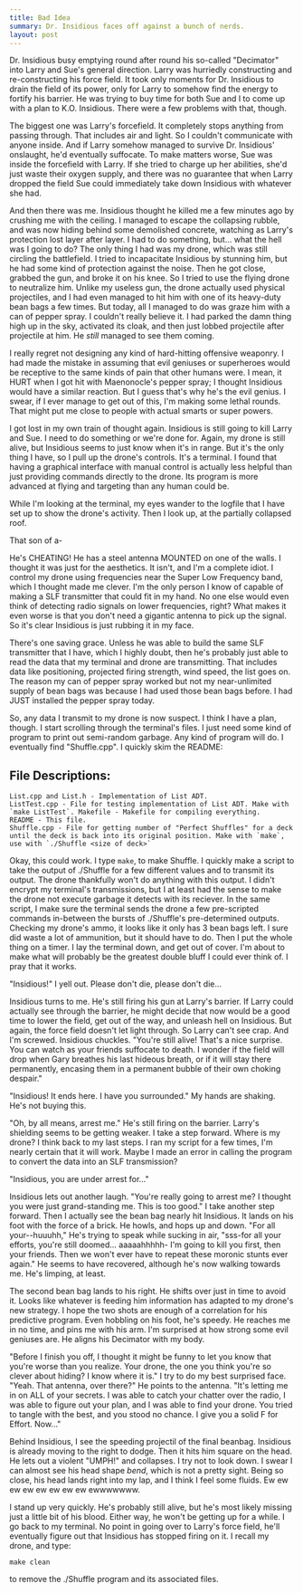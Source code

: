 ```yaml
---
title: Bad Idea
summary: Dr. Insidious faces off against a bunch of nerds.
layout: post
---
```


Dr. Insidious busy emptying round after round his so-called "Decimator" into Larry and Sue's general direction. Larry was hurriedly constructing and re-constructing his force field. <!--more-->
It took only moments for Dr. Insidious to drain the field of its power, only for Larry to somehow find the energy to fortify his barrier. He was trying to buy time for both Sue and I
to come up with a plan to K.O. Insidious. There were a few problems with that, though.

The biggest one was Larry's forcefield. It completely stops anything from passing through. That includes air and light. So I couldn't communicate with anyone inside.
And if Larry somehow managed to survive Dr. Insidious' onslaught, he'd eventually suffocate. To make matters worse, Sue was inside the forcefield with Larry. If she tried
to charge up her abilities, she'd just waste their oxygen supply, and there was no guarantee that when Larry dropped the field Sue could immediately take down Insidious with
whatever she had.

And then there was me. Insidious thought he killed me a few minutes ago by crushing me with the ceiling. I managed to escape the collapsing rubble, and was now hiding
behind some demolished concrete, watching as Larry's protection lost layer after layer. I had to do something, but... what the hell was I going to do? The only thing I had
was my drone, which was still circling the battlefield. I tried to incapacitate Insidious by stunning him, but he had some kind of protection against the noise. Then he got close, 
grabbed the gun, and broke it on his knee. So I tried to use the flying drone to neutralize him. Unlike my useless gun, the drone actually used physical projectiles, and I had
even managed to hit him with one of its heavy-duty bean bags a few times. But today, all I managed to do was graze him with a can of pepper spray. I couldn't really believe it. 
I had parked the damn thing high up in the sky, activated its cloak, and then just lobbed projectile after projectile at him. He *still* managed to see them coming. 

I really regret not designing any kind of hard-hitting offensive weaponry. I had made the mistake in assuming that evil geniuses or superheroes would be receptive to the same kinds 
of pain that other humans were. I mean, it HURT when I got hit with Maenonocle's pepper spray; I thought Insidious would have a similar reaction. But I guess that's why he's the evil
genius. I swear, if I ever manage to get out of this, I'm making some lethal rounds. That might put me close to people with actual smarts or super powers.

I got lost in my own train of thought again. Insidious is still going to kill Larry and Sue. I need to do something or we're done for. Again, my drone is still alive, but
Insidious seems to just know when it's in range. But it's the only thing I have, so I pull up the drone's controls. It's a terminal. I found that having a graphical interface
with manual control is actually less helpful than just providing commands directly to the drone. Its program is more advanced at flying and targeting than any human could be.

While I'm looking at the terminal, my eyes wander to the logfile that I have set up to show the drone's activity. Then I look up, at the partially collapsed roof.

That son of a-

He's CHEATING! He has a steel antenna MOUNTED on one of the walls. I thought it was just for the aesthetics. It isn't, and I'm a complete idiot. I control my drone using frequencies
near the Super Low Frequency band, which I thought made me clever. I'm the only person I know of capable of making a SLF transmitter that could fit in my hand. No one else would even
think of detecting radio signals on lower frequencies, right? What makes it even worse is that you don't need a gigantic antenna to pick up the signal. So it's clear Insidious is just
rubbing it in my face. 

There's one saving grace. Unless he was able to build the same SLF transmitter that I have, which I highly doubt, then he's probably just able to read the data that my terminal and 
drone are transmitting. That includes data like positioning, projected firing strength, wind speed, the list goes on.  The reason my can of  pepper spray worked but not my 
near-unlimited supply of bean bags was because I had used those bean bags before. I had JUST installed the pepper spray today.

So, any data I transmit to my drone is now suspect. I think I have a plan, though. I start scrolling through the terminal's files. I just need some kind of program to print out 
semi-random garbage. Any kind of program will do. I eventually find "Shuffle.cpp". I quickly skim the README:

## File Descriptions:

```
List.cpp and List.h - Implementation of List ADT.
ListTest.cpp - File for testing implementation of List ADT. Make with
`make ListTest`. Makefile - Makefile for compiling everything.
README - This file.
Shuffle.cpp - File for getting number of "Perfect Shuffles" for a deck
until the deck is back into its original position. Make with `make`,
use with `./Shuffle <size of deck>`
```

Okay, this could work. I type `make`, to make Shuffle. I quickly make a script to take the output of ./Shuffle for a few different values and to transmit its output.
The drone thankfully won't do anything with this output. I didn't encrypt my terminal's transmissions, but I at least had the sense to make the drone not execute garbage 
it detects with its reciever. In the same script, I make sure the terminal sends the drone a few pre-scripted commands in-between the bursts of ./Shuffle's pre-determined outputs.
Checking my drone's ammo, it looks like it only has 3 bean bags left. I sure did waste a lot of ammunition, but it should have to do. Then I put the whole thing on a timer. 
I lay the terminal down, and get out of cover. I'm about to make what will probably be the greatest double bluff I could ever think of. I pray that it works.

"Insidious!" I yell out. Please don't die, please don't die...

Insidious turns to me. He's still firing his gun at Larry's barrier. If Larry could actually see through the barrier, he might decide that now would be a good time to lower the field,
get out of the way, and unleash hell on Insidious. But again, the force field doesn't let light through. So Larry can't see crap. And I'm screwed. Insidious chuckles.
"You're still alive! That's a nice surprise. You can watch as your friends suffocate to death. I wonder if the field will drop when Gary breathes his last hideous breath, or
if it will stay there permanently, encasing them in a permanent bubble of their own choking despair."

"Insidious! It ends here. I have you surrounded." My hands are shaking. He's not buying this.

"Oh, by all means, arrest me." He's still firing on the barrier. Larry's shielding seems to be getting weaker. I take a step forward. Where is my drone? I think back
to my last steps. I ran my script for a few times, I'm nearly certain that it will work. Maybe I made an error in calling the program to convert the data into an SLF transmission?

"Insidious, you are under arrest for..."

Insidious lets out another laugh. "You're really going to arrest me? I thought you were just grand-standing me. This is too good." I take another step forward. Then I actually
see the bean bag nearly hit Insidious. It lands on his foot with the force of a brick. He howls, and hops up and down. "For all your--huuuhh," He's trying to speak while sucking
in air, "sss-for all your efforts, you're still doomed... aaaaahhhhh- I'm going to kill you first, then your friends. Then we won't ever have to repeat these moronic stunts
ever again." He seems to have recovered, although he's now walking towards me. He's limping, at least.

The second bean bag lands to his right. He shifts over just in time to avoid it. Looks like whatever is feeding him information has adapted to my drone's new strategy. I hope the two
shots are enough of a correlation for his predictive program. Even hobbling on his foot, he's speedy. He reaches me in no time, and pins me with his arm. I'm surprised at how strong
some evil geniuses are. He aligns his Decimator with my body.

"Before I finish you off, I thought it might be funny to let you know that you're worse than you realize. Your drone, the one you think you're so clever about hiding? I know where it is."
I try to do my best surprised face. "Yeah. That antenna, over there?" He points to the antenna. "It's letting me in on ALL of your secrets. I was able to catch your chatter over the radio,
I was able to figure out your plan, and I was able to find your drone. You tried to tangle with the best, and you stood no chance. I give you a solid F for Effort. Now..."

Behind Insidious, I see the speeding projectil of the final beanbag. Insidious is already moving to the right to dodge. Then it hits him square on the head.
He lets out a violent "UMPH!" and collapses. I try not to look down. I swear I can almost see his head shape *bend*, which is not a pretty sight. Being so close, his head
lands right into my lap, and I think I feel some fluids. Ew ew ew ew ew ew ew ew ewwwwwww.

I stand up very quickly. He's probably still alive, but he's most likely missing just a little bit of his blood. Either way, he won't be getting up for a while. I go back to my terminal. 
No point in going over to Larry's force field, he'll eventually figure out that Insidious has stopped firing on it. I recall my drone, and type:

```
make clean
```

to remove the ./Shuffle program and its associated files.